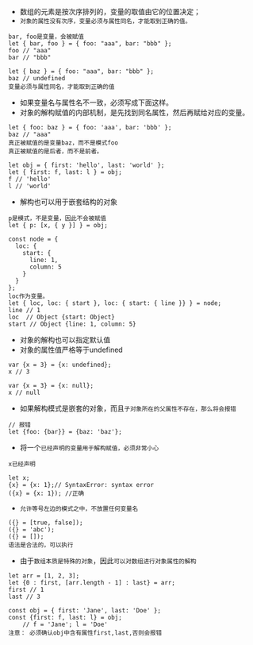 - 数组的元素是按次序排列的，变量的取值由它的位置决定；
- `对象的属性没有次序，变量必须与属性同名，才能取到正确的值。`
```
bar, foo是变量，会被赋值
let { bar, foo } = { foo: "aaa", bar: "bbb" };
foo // "aaa"
bar // "bbb"

let { baz } = { foo: "aaa", bar: "bbb" };
baz // undefined   
变量必须与属性同名，才能取到正确的值
```

- 如果变量名与属性名不一致，必须写成下面这样。
- 对象的解构赋值的内部机制，是先找到同名属性，然后再赋给对应的变量。
```
let { foo: baz } = { foo: 'aaa', bar: 'bbb' };
baz // "aaa"
真正被赋值的是变量baz，而不是模式foo
真正被赋值的是后者，而不是前者。

let obj = { first: 'hello', last: 'world' };
let { first: f, last: l } = obj;
f // 'hello'
l // 'world'
```

- 解构也可以用于嵌套结构的对象
```
p是模式，不是变量，因此不会被赋值
let { p: [x, { y }] } = obj; 

const node = {
  loc: {
    start: {
      line: 1,
      column: 5
    }
  }
};
loc作为变量。
let { loc, loc: { start }, loc: { start: { line }} } = node;
line // 1
loc  // Object {start: Object}
start // Object {line: 1, column: 5}
```

- 对象的解构也可以指定默认值
- 对象的属性值严格等于undefined
```
var {x = 3} = {x: undefined};
x // 3

var {x = 3} = {x: null};
x // null
```

- 如果解构模式是嵌套的对象，而且`子对象所在的父属性不存在，那么将会报错`
```
// 报错
let {foo: {bar}} = {baz: 'baz'};
```

- 将一个`已经声明的变量用于解构赋值，必须非常小心`
```
x已经声明

let x;
{x} = {x: 1};// SyntaxError: syntax error
({x} = {x: 1}); //正确

```

- `允许等号左边的模式之中，不放置任何变量名`
```
({} = [true, false]);
({} = 'abc');
({} = []);
语法是合法的，可以执行
```

- 由于`数组本质是特殊的对象`，因此`可以对数组进行对象属性的解构`
```
let arr = [1, 2, 3];
let {0 : first, [arr.length - 1] : last} = arr;
first // 1
last // 3
```
```
const obj = { first: 'Jane', last: 'Doe' };
const {first: f, last: l} = obj;
    // f = 'Jane'; l = 'Doe'
注意： 必须确认obj中含有属性first,last,否则会报错
```